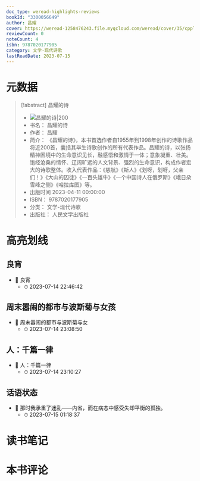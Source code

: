 ```yaml
---
doc_type: weread-highlights-reviews
bookId: "3300056649"
author: 昌耀
cover: https://weread-1258476243.file.myqcloud.com/weread/cover/35/cpplatform_bwiavfz1awcmfhkwe5czry/t7_cpplatform_bwiavfz1awcmfhkwe5czry1682079270.jpg
reviewCount: 0
noteCount: 4
isbn: 9787020177905
category: 文学-现代诗歌
lastReadDate: 2023-07-15
---
```

# 元数据
> [!abstract] 昌耀的诗
> - ![ 昌耀的诗|200](https://weread-1258476243.file.myqcloud.com/weread/cover/35/cpplatform_bwiavfz1awcmfhkwe5czry/t7_cpplatform_bwiavfz1awcmfhkwe5czry1682079270.jpg)
> - 书名： 昌耀的诗
> - 作者： 昌耀
> - 简介： 《昌耀的诗》，本书首选作者自1955年到1998年创作的诗歌作品将近200首，囊括其毕生诗歌创作的所有代表作品。昌耀的诗，以张扬精神困境中的生命意识见长，融感悟和激情于一体；意象凝重、壮美。饱经沧桑的情怀、辽阔旷远的人文背景、强烈的生命意识，构成作者宏大的诗歌整体。收入代表作品：《慈航》《斯人》《划呀，划呀，父亲们！》《大山的囚徒》《一百头雄牛》《一个中国诗人在俄罗斯》《峨日朵雪峰之侧》《哈拉库图》等。
> - 出版时间 2023-04-11 00:00:00
> - ISBN： 9787020177905
> - 分类： 文学-现代诗歌
> - 出版社： 人民文学出版社

# 高亮划线

## 良宵


- 📌 良宵 
    - ⏱ 2023-07-14 22:46:42 
## 周末嚣闹的都市与波斯菊与女孩


- 📌 周末嚣闹的都市与波斯菊与女 
    - ⏱ 2023-07-14 23:08:50 
## 人：千篇一律


- 📌 人：千篇一律 
    - ⏱ 2023-07-14 23:10:27 
## 话语状态


- 📌 那时我承重了迷乱——内省，而在病态中感受失却平衡的孤独。 
    - ⏱ 2023-07-15 01:18:37 
# 读书笔记

# 本书评论
